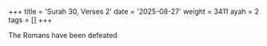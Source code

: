 +++
title = 'Surah 30, Verses 2'
date = '2025-08-27'
weight = 3411
ayah = 2
tags = []
+++

The Romans have been defeated